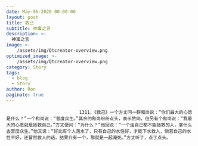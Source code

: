 ```yaml
---
date: May-06-2020 00:00:00
layout: post
title: 救己
subtitle: 神寓之言
description: >-
  神寓之言
image: >-
    /assets/img/Qtcreator-overview.png
optimized_image: >-
    /assets/img/Qtcreator-overview.png
category: Story
tags:
  - blog
  - Story
author: Ron
paginate: true
---
```


							　　1311，《救己》一个方丈问一群和尚说：“你们最大的心愿是什么？”一个和尚说：“普度众生。”其余的和尚纷纷点头，表示赞同，但另有个和尚说：“我最大的心愿就是拯救自己。”方丈便问：“为什么？”他回说：“一个连自己都不能拯救的人，拿什么去普度众生。”他又说：“好比有个人落水了，只有自己的水性好，才能下水救人，倘若自己的水性不好，还冒然救人的话，结果只有一个，那就是一起淹死。”方丈听了，点了点头。
							
							
						